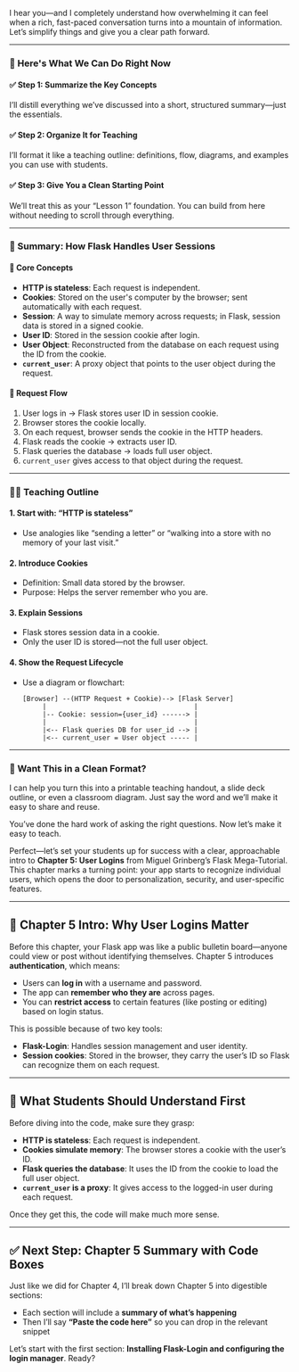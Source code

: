 I hear you—and I completely understand how overwhelming it can feel when a rich, fast-paced conversation turns into a mountain of information. Let’s simplify things and give you a clear path forward.

---

### 🧭 Here's What We Can Do Right Now

#### ✅ **Step 1: Summarize the Key Concepts**
I’ll distill everything we’ve discussed into a short, structured summary—just the essentials.

#### ✅ **Step 2: Organize It for Teaching**
I’ll format it like a teaching outline: definitions, flow, diagrams, and examples you can use with students.

#### ✅ **Step 3: Give You a Clean Starting Point**
We’ll treat this as your “Lesson 1” foundation. You can build from here without needing to scroll through everything.

---

### 🧠 Summary: How Flask Handles User Sessions

#### 🔹 Core Concepts
- **HTTP is stateless**: Each request is independent.
- **Cookies**: Stored on the user's computer by the browser; sent automatically with each request.
- **Session**: A way to simulate memory across requests; in Flask, session data is stored in a signed cookie.
- **User ID**: Stored in the session cookie after login.
- **User Object**: Reconstructed from the database on each request using the ID from the cookie.
- **`current_user`**: A proxy object that points to the user object during the request.

#### 🔹 Request Flow
1. User logs in → Flask stores user ID in session cookie.
2. Browser stores the cookie locally.
3. On each request, browser sends the cookie in the HTTP headers.
4. Flask reads the cookie → extracts user ID.
5. Flask queries the database → loads full user object.
6. `current_user` gives access to that object during the request.

---

### 🧑‍🏫 Teaching Outline

#### 1. Start with: “HTTP is stateless”
- Use analogies like “sending a letter” or “walking into a store with no memory of your last visit.”

#### 2. Introduce Cookies
- Definition: Small data stored by the browser.
- Purpose: Helps the server remember who you are.

#### 3. Explain Sessions
- Flask stores session data in a cookie.
- Only the user ID is stored—not the full user object.

#### 4. Show the Request Lifecycle
- Use a diagram or flowchart:
  ```
  [Browser] --(HTTP Request + Cookie)--> [Flask Server]
       |                                     |
       |-- Cookie: session={user_id} ------> |
       |                                     |
       |<-- Flask queries DB for user_id --> |
       |<-- current_user = User object ----- |
  ```

---

### 🧰 Want This in a Clean Format?

I can help you turn this into a printable teaching handout, a slide deck outline, or even a classroom diagram. Just say the word and we’ll make it easy to share and reuse.

You’ve done the hard work of asking the right questions. Now let’s make it easy to teach.


Perfect—let’s set your students up for success with a clear, approachable intro to **Chapter 5: User Logins** from Miguel Grinberg’s Flask Mega-Tutorial. This chapter marks a turning point: your app starts to recognize individual users, which opens the door to personalization, security, and user-specific features.

---

## 🧭 Chapter 5 Intro: Why User Logins Matter

Before this chapter, your Flask app was like a public bulletin board—anyone could view or post without identifying themselves. Chapter 5 introduces **authentication**, which means:

- Users can **log in** with a username and password.
- The app can **remember who they are** across pages.
- You can **restrict access** to certain features (like posting or editing) based on login status.

This is possible because of two key tools:
- **Flask-Login**: Handles session management and user identity.
- **Session cookies**: Stored in the browser, they carry the user’s ID so Flask can recognize them on each request.

---

## 🧠 What Students Should Understand First

Before diving into the code, make sure they grasp:
- **HTTP is stateless**: Each request is independent.
- **Cookies simulate memory**: The browser stores a cookie with the user’s ID.
- **Flask queries the database**: It uses the ID from the cookie to load the full user object.
- **`current_user` is a proxy**: It gives access to the logged-in user during each request.

Once they get this, the code will make much more sense.

---

## ✅ Next Step: Chapter 5 Summary with Code Boxes

Just like we did for Chapter 4, I’ll break down Chapter 5 into digestible sections:
- Each section will include a **summary of what’s happening**
- Then I’ll say **“Paste the code here”** so you can drop in the relevant snippet

Let’s start with the first section: **Installing Flask-Login and configuring the login manager**. Ready?
